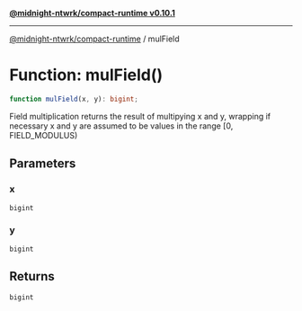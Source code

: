 [**@midnight-ntwrk/compact-runtime v0.10.1**](../README.md)

***

[@midnight-ntwrk/compact-runtime](../globals.md) / mulField

# Function: mulField()

```ts
function mulField(x, y): bigint;
```

Field multiplication
returns the result of multipying x and y, wrapping if necessary
x and y are assumed to be values in the range [0, FIELD_MODULUS)

## Parameters

### x

`bigint`

### y

`bigint`

## Returns

`bigint`
